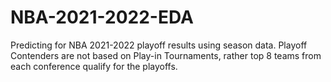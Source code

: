 # NBA-2021-2022-EDA

Predicting for NBA 2021-2022 playoff results using season data. Playoff Contenders are not based on Play-in Tournaments, rather top 8 teams from each conference qualify for the playoffs.
